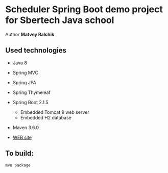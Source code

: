 # Scheduler Spring Boot demo project for Sbertech Java school

Author **Matvey Ralchik**

## Used technologies

* Java 8
* Spring MVC
* Spring JPA
* Spring Thymeleaf
* Spring Boot 2.1.5
  - Embedded Tomcat 9 web server
  - Embedded H2 database
* Maven 3.6.0

* [WEB site](https://www.aws.com)

## To build:

    mvn package